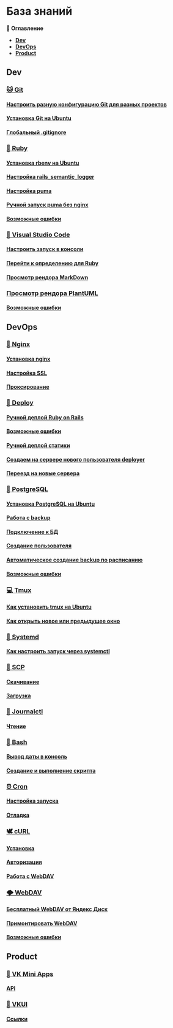 # База знаний

**📔 Оглавление**
* **[Dev](#dev)**
* **[DevOps](#devops)**
* **[Product](#product)**

## Dev
### [🐱 Git](git)
#### [Настроить разную конфигурацию Git для разных проектов](git/config.md)
#### [Установка Git на Ubuntu](git/install.md)
#### [Глобальный .gitignore](git/global_gitignore.md)
### [💎 Ruby](./ruby/README.md)
#### [Установка rbenv на Ubuntu](./ruby/install.md)
#### [Настройка rails_semantic_logger](./ruby/semantic_logger.md)
#### [Настройка puma](./ruby/puma.md)
#### [Ручной запуск puma без nginx](./ruby/hand_run_puma_without_nginx.md)
#### [Возможные ошибки](./ruby/emergency.md)
### [📑 Visual Studio Code](./vscode/README.md)
#### [Настроить запуск в консоли](./vscode/setting.md)
#### [Перейти к определению для Ruby](./vscode/navigate_ruby.md)
#### [Просмотр рендора MarkDown](./vscode/markdown.md)
### [Просмотр рендора PlantUML](./vscode/plantuml.md)
#### [Возможные ошибки](./vscode/emergency.md)
## DevOps
### [🤖 Nginx](./nginx/README.md)
#### [Установка nginx](./nginx/install.md)
#### [Настройка SSL](./nginx/ssl.md)
#### [Проксирование](./nginx/proxy.md)
### [🚀 Deploy](./deploy/README.md)
#### [Ручной деплой Ruby on Rails](./deploy/handmade.md)
#### [Возможные ошибки](./deploy/emergency.md)
#### [Ручной деплой статики](./deploy/static.md)
#### [Создаем на сервере нового пользователя deployer](./deploy/deployer.md)
#### [Переезд на новые сервера](./deploy/move.md)
### [🐘 PostgreSQL](./postgresql/README.md)
#### [Установка PostgreSQL на Ubuntu](./postgresql/install.md)
#### [Работа с backup](./postgresql/backup.md)
#### [Подключение к БД](./postgresql/connect.md)
#### [Создание пользователя](./postgresql/create_user.md)
#### [Автоматическое создание backup по расписанию](./postgresql/cron_backup.md)
#### [Возможные ошибки](./postgresql/emergency.md)
### [💻 Tmux](tmux/README.md)
#### [Как установить tmux на Ubuntu](tmux/install.md)
#### [Как открыть новое или предыдущее окно](tmux/comand.md)
### [🔧 Systemd](systemd/README.md)
#### [Как настроить запуск через systemctl](systemd/start.md)
### [🚚 SCP](scp/README.md)
#### [Скачивание](scp/download.md)
#### [Загрузка](scp/upload.md)
### [📔 Journalctl](journalctl/README.md)
#### [Чтение](journalctl/read.md)
### [📇 Bash](bash/README.md)
#### [Вывод даты в консоль](./bash/date.md)
#### [Создание и выполнение скрипта](./bash/script.md)
### [⏰ Cron](./cron/README.md)
#### [Настройка запуска](./cron/setting.md)
#### [Отладка](./cron/debug.md)
### [🕊️ cURL](./curl/README.md)
#### [Установка](./curl/install.md)
#### [Авторизация](./curl/auth.md)
#### [Работа с WebDAV](./curl/webdav.md)
### [🌩 WebDAV](./webdav/README.md)
#### [Бесплатный WebDAV от Яндекс Диск](./webdav/yandex.md)
#### [Примонтировать WebDAV](./webdav/mount.md)
#### [Возможные ошибки](./webdav/emergency.md)
## Product
### [📱 VK Mini Apps](vkminiapps/README.md)
#### [API](vkminiapps/api.md)
### [🌄 VKUI](./vkui/README.md)
#### [Ссылки](./vkui/links.md)

